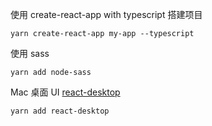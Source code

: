 使用 create-react-app with typescript 搭建项目
```
yarn create-react-app my-app --typescript
```
使用 sass
```
yarn add node-sass
```
Mac 桌面 UI [react-desktop](https://github.com/gabrielbull/react-desktop)

```
yarn add react-desktop
```
